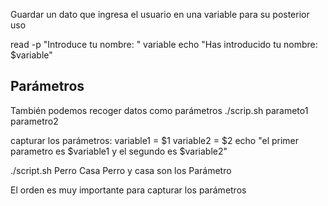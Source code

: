 Guardar un dato que ingresa el usuario en una variable
para su posterior uso


read -p "Introduce tu nombre: " variable
echo "Has introducido tu nombre:  $variable"


## Parámetros
También podemos recoger datos como parámetros 
./scrip.sh  parameto1 parametro2

capturar los parámetros:
variable1 = $1
variable2 =  $2
echo "el primer parametro es $variable1 y el segundo es $variable2"

./script.sh Perro Casa
Perro y casa son los Parámetro

El orden es muy importante para capturar los parámetros